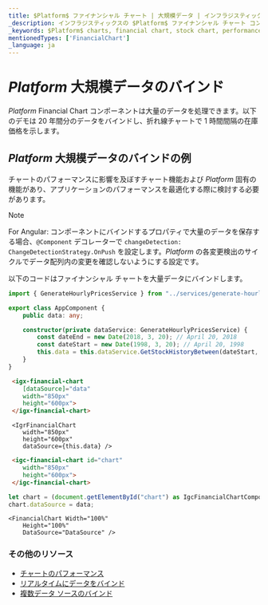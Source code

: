 ```yaml
---
title: $Platform$ ファイナンシャル チャート | 大規模データ | インフラジスティックス
_description: インフラジスティックスの $Platform$ ファイナンシャル チャート コントロールのパフォーマンスを最適化する方法について説明します。$ProductName$ チャートのパフォーマンスを向上させます。
_keywords: $Platform$ charts, financial chart, stock chart, performance, $ProductName$, Infragistics, $Platform$ チャート, ファイナンシャル チャート, 株価チャート, パフォーマンス, インフラジスティックス
mentionedTypes: ['FinancialChart']
_language: ja
---
```

# $Platform$ 大規模データのバインド

$Platform$ Financial Chart  コンポーネントは大量のデータを処理できます。以下のデモは 20 年間分のデータをバインドし、折れ線チャートで 1 時間間隔の在庫価格を示します。

## $Platform$ 大規模データのバインドの例

<code-view style="height: 500px"
           data-demos-base-url="{environment:dvDemosBaseUrl}"
           iframe-src="{environment:dvDemosBaseUrl}/charts/financial-chart-high-volume"
           alt="$Platform$ 大規模データのバインドの例"
           github-src="charts/financial-chart/high-volume">
</code-view>

<div class="divider--half"></div>

チャートのパフォーマンスに影響を及ぼすチャート機能および $Platform$ 固有の機能があり、アプリケーションのパフォーマンスを最適化する際に検討する必要があります。

> [!NOTE]
> For Angular:
> コンポーネントにバインドするプロパティで大量のデータを保存する場合、`@Component` デコレーターで `changeDetection: ChangeDetectionStrategy.OnPush`  を設定します。$Platform$ の各変更検出のサイクルでデータ配列内の変更を確認しないようにする設定です。

以下のコードはファイナンシャル チャートを大量データにバインドします。

```ts
import { GenerateHourlyPricesService } from "../services/generate-hourly-prices.service";

export class AppComponent {
    public data: any;

    constructor(private dataService: GenerateHourlyPricesService) {
        const dateEnd = new Date(2018, 3, 20); // April 20, 2018
        const dateStart = new Date(1998, 3, 20); // April 20, 1998
        this.data = this.dataService.GetStockHistoryBetween(dateStart, dateEnd);
    }
}
```

```html
 <igx-financial-chart
    [dataSource]="data"
    width="850px"
    height="600px">
 </igx-financial-chart>
```

```tsx
 <IgrFinancialChart
    width="850px"
    height="600px"
    dataSource={this.data} />
```

```html
 <igc-financial-chart id="chart"
    width="850px"
    height="600px">
 </igc-financial-chart>
```

```ts
let chart = (document.getElementById("chart") as IgcFinancialChartComponent);
chart.dataSource = data;
```

```razor
<FinancialChart Width="100%"
    Height="100%"
    DataSource="DataSource" />
```

<div class="divider--half"></div>

### その他のリソース
<div class="divider--half"></div>

* [チャートのパフォーマンス](financial-chart-performance.md)
* [リアルタイムにデータをバインド](financial-chart-high-frequency.md)
* [複数データ ソースのバインド](financial-chart-multiple-data.md)


